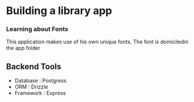 # Building a library app

### Learning about Fonts
This application makes use of his own unique fonts. The font is domiciledin the app folder


## Backend Tools
- Database : Postgress
- ORM : Drizzle
- Framework : Express